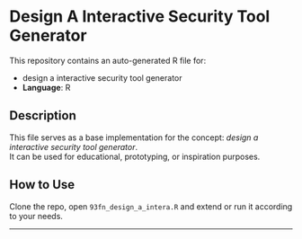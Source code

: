 # Design A Interactive Security Tool Generator

This repository contains an auto-generated R file for:

- design a interactive security tool generator
- **Language**: R

## Description

This file serves as a base implementation for the concept: *design a interactive security tool generator*.  
It can be used for educational, prototyping, or inspiration purposes.

## How to Use

Clone the repo, open `93fn_design_a_intera.R` and extend or run it according to your needs.

---


